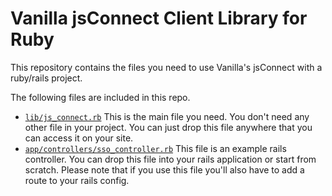 # Vanilla jsConnect Client Library for Ruby #

This repository contains the files you need to use Vanilla's jsConnect with a ruby/rails project.

The following files are included in this repo.

* [`lib/js_connect.rb`](https://github.com/vanillaforums/jsConnectRuby/blob/master/lib/js_connect.rb)
  This is the main file you need. You don't need any other file in your project. You can just drop this file anywhere that you can access it on your site.
* [`app/controllers/sso_controller.rb`](https://github.com/vanillaforums/jsConnectRuby/blob/master/app/controllers/sso_controller.rb)
  This file is an example rails controller. You can drop this file into your rails application or start from scratch.
  Please note that if you use this file you'll also have to add a route to your rails config.